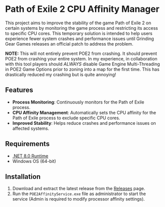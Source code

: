 # Path of Exile 2 CPU Affinity Manager

This project aims to improve the stability of the game Path of Exile 2 on certain systems by monitoring the game process and restricting its access to specific CPU cores. This temporary solution is intended to help users experience fewer system crashes and performance issues until Grinding Gear Games releases an official patch to address the problem.

**NOTE:**
This will not entirely prevent POE2 from crashing. It should prevent POE2 from crashing your entire system. In my experience, in collaboration with this tool players should *ALWAYS* disable Game Engine Multi-Threading in POE2 Game Options prior to zoning into a map for the first time. This has drastically reduced my crashing but is quite annoying!

## Features

- **Process Monitoring**: Continuously monitors for the Path of Exile process.
- **CPU Affinity Management**: Automatically sets the CPU affinity for the Path of Exile process to exclude specific CPU cores.
- **Improved Stability**: Helps reduce crashes and performance issues on affected systems.

## Requirements

- [.NET 8.0 Runtime](https://dotnet.microsoft.com/en-us/download/dotnet/8.0)
- Windows OS (64-bit)

## Installation

1. Download and extract the latest release from the [Releases](https://github.com/Gaudon/POE2AffinityService/releases) page.
2. Run the `POE2AffinityService.exe` file as administrator to start the service (Admin is required to modify processor affinity settings).
